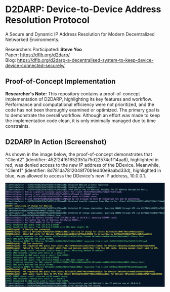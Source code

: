 # D2DARP: Device-to-Device Address Resolution Protocol
A Secure and Dynamic IP Address Resolution for Modern Decentralized Networked Environments.

Researchers Participated: **Steve Yoo**  
Paper: https://dflb.org/d2darp/  
Blog: https://dflb.org/d2darp-a-decentralised-system-to-keep-device-device-connected-securely/  

## Proof-of-Concept Implementation
**Researcher's Note:** This repository contains a proof-of-concept implementation of D2DARP, highlighting its key features and workflow. Performance and computational efficiency were not prioritized, and the code has not been thoroughly examined or optimized. The primary goal is to demonstrate the overall workflow. Although an effort was made to keep the implementation code clean, it is only minimally managed due to time constraints.

## D2DARP In Action (Screenshot)
As shown in the image below, the proof-of-concept demonstrates that "Client2" (identifier: 452f24f61652351a75d22574c1f14aa8), highlighted in red, was denied access to the new IP address of the DDevice. Meanwhile, "Client1" (identifier: 8d781da7812048f70b1ed40e9aabd33d), highlighted in blue, was allowed to access the DDevice's new IP address, 10.0.0.1.

![](https://github.com/Data-Foundation-Lab/D2DARP/blob/main/D2DARP_Simulation.png)
